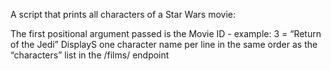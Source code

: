 A script that prints all characters of a Star Wars movie:

The first positional argument passed is the Movie ID - example: 3 = “Return of the Jedi”
DisplayS one character name per line in the same order as the “characters” list in the /films/ endpoint